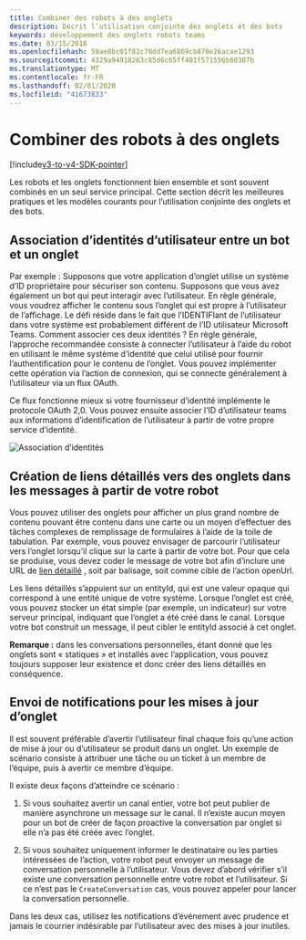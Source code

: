 ```yaml
---
title: Combiner des robots à des onglets
description: Décrit l’utilisation conjointe des onglets et des bots
keywords: développement des onglets robots teams
ms.date: 03/15/2018
ms.openlocfilehash: 59ae8bc01f82c70dd7ea6869cb870e26acae1293
ms.sourcegitcommit: 4329a94918263c85d6c65ff401f571556b80307b
ms.translationtype: MT
ms.contentlocale: fr-FR
ms.lasthandoff: 02/01/2020
ms.locfileid: "41673833"
---
```

# <a name="combine-bots-with-tabs"></a>Combiner des robots à des onglets

[!include[v3-to-v4-SDK-pointer](~/includes/v3-to-v4-pointer-bots.md)]

Les robots et les onglets fonctionnent bien ensemble et sont souvent combinés en un seul service principal. Cette section décrit les meilleures pratiques et les modèles courants pour l’utilisation conjointe des onglets et des bots.

## <a name="associating-user-identities-across-bot-and-tab"></a>Association d’identités d’utilisateur entre un bot et un onglet

Par exemple : Supposons que votre application d’onglet utilise un système d’ID propriétaire pour sécuriser son contenu. Supposons que vous avez également un bot qui peut interagir avec l’utilisateur. En règle générale, vous voudrez afficher le contenu sous l’onglet qui est propre à l’utilisateur de l’affichage. Le défi réside dans le fait que l’IDENTIFIant de l’utilisateur dans votre système est probablement différent de l’ID utilisateur Microsoft Teams. Comment associer ces deux identités ?
En règle générale, l’approche recommandée consiste à connecter l’utilisateur à l’aide du robot en utilisant le même système d’identité que celui utilisé pour fournir l’authentification pour le contenu de l’onglet. Vous pouvez implémenter cette opération via l’action de connexion, qui se connecte généralement à l’utilisateur via un flux OAuth.

Ce flux fonctionne mieux si votre fournisseur d’identité implémente le protocole OAuth 2,0. Vous pouvez ensuite associer l’ID d’utilisateur teams aux informations d’identification de l’utilisateur à partir de votre propre service d’identité.

   ![Association d’identités](~/assets/images/bots/associating_contexts.png)

## <a name="constructing-deep-links-to-tabs-in-messages-from-your-bot"></a>Création de liens détaillés vers des onglets dans les messages à partir de votre robot

Vous pouvez utiliser des onglets pour afficher un plus grand nombre de contenu pouvant être contenu dans une carte ou un moyen d’effectuer des tâches complexes de remplissage de formulaires à l’aide de la toile de tabulation. Par exemple, vous pouvez envisager de parcourir l’utilisateur vers l’onglet lorsqu’il clique sur la carte à partir de votre bot. Pour que cela se produise, vous devez coder le message de votre bot afin d’inclure une URL de [lien détaillé](~/concepts/build-and-test/deep-links.md) , soit par balisage, soit comme cible de l’action openUrl.

Les liens détaillés s’appuient sur un entityId, qui est une valeur opaque qui correspond à une entité unique de votre système. Lorsque l’onglet est créé, vous pouvez stocker un état simple (par exemple, un indicateur) sur votre serveur principal, indiquant que l’onglet a été créé dans le canal. Lorsque votre bot construit un message, il peut cibler le entityId associé à cet onglet.

**Remarque :** dans les conversations personnelles, étant donné que les onglets sont « statiques » et installés avec l’application, vous pouvez toujours supposer leur existence et donc créer des liens détaillés en conséquence.

## <a name="sending-notifications-for-tab-updates"></a>Envoi de notifications pour les mises à jour d’onglet

Il est souvent préférable d’avertir l’utilisateur final chaque fois qu’une action de mise à jour ou d’utilisateur se produit dans un onglet. Un exemple de scénario consiste à attribuer une tâche ou un ticket à un membre de l’équipe, puis à avertir ce membre d’équipe.

Il existe deux façons d’atteindre ce scénario :

1. Si vous souhaitez avertir un canal entier, votre bot peut publier de manière asynchrone un message sur le canal. Il n’existe aucun moyen pour un bot de créer de façon proactive la conversation par onglet si elle n’a pas été créée avec l’onglet.

2. Si vous souhaitez uniquement informer le destinataire ou les parties intéressées de l’action, votre robot peut envoyer un message de conversation personnelle à l’utilisateur. Vous devez d’abord vérifier s’il existe une conversation personnelle entre votre robot et l’utilisateur. Si ce n’est pas le `CreateConversation` cas, vous pouvez appeler pour lancer la conversation personnelle.

Dans les deux cas, utilisez les notifications d’événement avec prudence et jamais le courrier indésirable par l’utilisateur avec des mises à jour inutiles.
